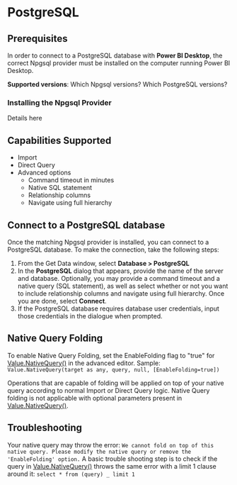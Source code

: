 # PostgreSQL

## Prerequisites
In order to connect to a PostgreSQL database with  **Power BI Desktop**, the correct Npgsql provider must be installed on the computer running Power BI Desktop.

**Supported versions**: Which Npgsql versions? Which PostgreSQL versions?

### Installing the Npgsql Provider
Details here
## Capabilities Supported
* Import
* Direct Query
* Advanced options
	* Command timeout in minutes
	* Native SQL statement
	* Relationship columns
	* Navigate using full hierarchy
## Connect to a PostgreSQL database
Once the matching Npgsql provider is installed, you can connect to a PostgreSQL database. To make the connection, take the following steps:

1.  From the Get Data window, select  **Database > PostgreSQL**
2. In the  **PostgreSQL**  dialog that appears, provide the name of the server and database. Optionally, you may provide a command timeout and a native query (SQL statement), as well as select whether or not you want to include relationship columns and navigate using full hierarchy. Once you are done, select  **Connect**.
3. If the PostgreSQL database requires database user credentials, input those credentials in the dialogue when prompted.
## Native Query Folding
To enable Native Query Folding, set the EnableFolding flag to "true" for [Value.NativeQuery()](https://docs.microsoft.com/en-us/powerquery-m/value-nativequery) in the advanced editor.
Sample:
```Value.NativeQuery(target as any, query, null, [EnableFolding=true])```

Operations that are capable of folding will be applied on top of your native query according to normal Import or Direct Query logic. Native Query folding is not applicable with optional parameters present in [Value.NativeQuery()](https://docs.microsoft.com/en-us/powerquery-m/value-nativequery).

## Troubleshooting
Your native query may throw the error:
```We cannot fold on top of this native query. Please modify the native query or remove the 'EnableFolding' option.```
A basic trouble shooting step is to check if the query in [Value.NativeQuery()](https://docs.microsoft.com/en-us/powerquery-m/value-nativequery) throws the same error with a limit 1 clause around it:
```select * from (query) _ limit 1```
